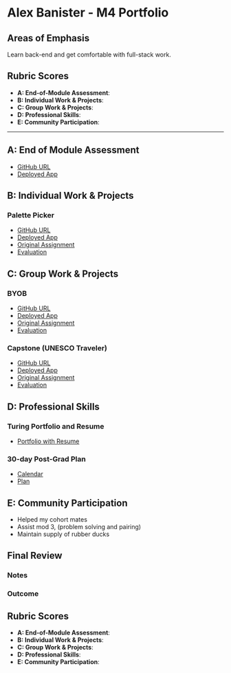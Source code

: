 # Alex Banister - M4 Portfolio

## Areas of Emphasis
Learn back-end and get comfortable with full-stack work.

## Rubric Scores

* **A: End-of-Module Assessment**: 
* **B: Individual Work & Projects**: 
* **C: Group Work & Projects**: 
* **D: Professional Skills**: 
* **E: Community Participation**: 

-----------------------

## A: End of Module Assessment

* [GitHub URL](https://github.com/alexbanister/garageBin)
* [Deployed App](https://ahb-garage-bin.herokuapp.com/)

## B: Individual Work & Projects

### Palette Picker

* [GitHub URL](https://github.com/alexbanister/palette-picker)
* [Deployed App](https://ahb-palette-picker.herokuapp.com/)
* [Original Assignment](http://frontend.turing.io/projects/palette-picker.html)
* [Evaluation](https://github.com/turingschool/front-end-submissions-public/blob/master/1706/mod-4/palette-picker/alex-banister.md)

## C: Group Work & Projects

### BYOB

* [GitHub URL](https://github.com/alexbanister/byob)
* [Deployed App](http://ahb-byob.herokuapp.com/)
* [Original Assignment](http://frontend.turing.io/projects/build-your-own-backend.html)
* [Evaluation](https://github.com/turingschool/front-end-submissions-public/blob/master/1706/mod-4/byob/AlexBanister-RobbieGreiner.md)

### Capstone (UNESCO Traveler)

* [GitHub URL](https://github.com/alexbanister/unesco)
* [Deployed App](https://ahb-unesco.herokuapp.com/)
* [Original Assignment](http://frontend.turing.io/projects/capstone.html)
* [Evaluation]()

## D: Professional Skills

### Turing Portfolio and Resume

* [Portfolio with Resume](https://www.turing.io/alumni/alex-banister)

### 30-day Post-Grad Plan

* [Calendar](https://calendar.google.com/calendar?cid=amFzZGVzaWVjc2JjcjBrb3RnZTc2MG1vdWNAZ3JvdXAuY2FsZW5kYXIuZ29vZ2xlLmNvbQ)
* [Plan](https://gist.github.com/alexbanister/2684bedbe8f4a452bca93e140d7bfd23)

## E: Community Participation
 - Helped my cohort mates
 - Assist mod 3, (problem solving and pairing)
 - Maintain supply of rubber ducks

## Final Review

### Notes

### Outcome

## Rubric Scores

* **A: End-of-Module Assessment**: 
* **B: Individual Work & Projects**: 
* **C: Group Work & Projects**: 
* **D: Professional Skills**: 
* **E: Community Participation**: 
